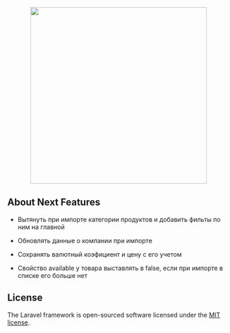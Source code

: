 <p align="center"><a href="https://laravel.com" target="_blank"><img src="https://raw.githubusercontent.com/laravel/art/master/logo-lockup/5%20SVG/2%20CMYK/1%20Full%20Color/laravel-logolockup-cmyk-red.svg" width="400"></a></p>

## About Next Features

- Вытянуть при импорте категории продуктов и добавить фильты по ним на главной

- Обновлять данные о компании при импорте

- Сохранять валютный коэфициент и цену с его учетом

- Свойство available у товара выставлять в false, если при импорте в списке его больше нет

## License

The Laravel framework is open-sourced software licensed under the [MIT license](https://opensource.org/licenses/MIT).
